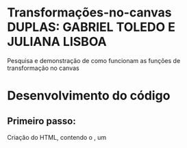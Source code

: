 # Transformações-no-canvas DUPLAS: GABRIEL TOLEDO E JULIANA LISBOA

Pesquisa e demonstração de como funcionam as funções de transformação no canvas

<h1>Desenvolvimento do código</h1>

<h2>Primeiro passo:</h2>
Criação do HTML, contendo o <head>, um <title>, o <style> e o <body>. 
Dentro do style tem a mudança de cor de fundo, definimos a margin (espaçamento externo) e no Body chamamos o id do canvas denominado por "gameCanvas".
No script contém o link do código em Javascript.
<br>
  
<img src="img/doctype.png">

</br>

<h2>Segundo passo:</h2>

Agora no código script, começamos definindo as variáveis. Dentre elas estão a bola, a raquete, os tijolos, os pontos e a vida do jogador.
Como mostra a imagem abaixo:
<img src="img/variaveis.png">

<h2>Terceiro passo:</h2>
Definir os eventos de controle no teclado, ou seja, definir que ao clicar por exemplo a seta para cima ele aumenta o tamanho da bola.
- seta para direita:  +10px
- seta para esquerda: -10px
- seta para cima: +0.1(aumenta a escala da bola)
- seta para baixo: -0.1 (diminui)
<img src="img/setas.png">

<h2>Quarto passo:</h2>
Funções para desenhar a bola e a raquete. Na bola foi usado as funções translate, rotate, scale e Clipping Path. Além de nos dois desenhos tem a mudança de cor e tamanho.
<img src="img/bolaraquete.png">

<h2>Quinto passo:</h2>
Para definir a colisão, queremos criar uma função de detecção de colisão que percorrerá todos os tijolos e comparará a posição de cada tijolo com as coordenadas da bola à medida que cada quadro é desenhado. Para melhor legibilidade do código definiremos a bvariável para armazenar o objeto tijolo em cada loop de detecção de colisão:
<img src="img/colisao.png">
Se o centro da bola estiver dentro das coordenadas de um dos nossos tijolos, mudaremos a direção da bola. 
<img src="img/tijolo.png">
Agora precisamos envolver a status propriedade brick na collisionDetection()função: se o brick estiver ativo (seu status é 1) verificaremos se a colisão acontece; se ocorrer uma colisão, definiremos o status do tijolo fornecido 0para que ele não seja pintado na tela. 
Mensagem vencedor: A document.location.reload()função recarrega a página e inicia o jogo novamente assim que o botão de alerta é clicado.

<h2>Sexto passo:</h2>
Contando a pontuação: Desenha-se um texto. A definição da fonte é exatamente igual à do CSS – você pode definir o tamanho e o tipo da fonte no font()método. Em seguida, use fillStyle()para definir a cor da fonte e fillText()definir o texto real que será colocado na tela e onde será colocado. 

Para atribuir uma pontuação cada vez que um tijolo é atingido, adicione uma linha à collisionDetection()função para aumentar o valor da variável pontuação cada vez que uma colisão for detectada. Chamar drawScore()a partir da draw()função mantém a pontuação atualizada a cada novo quadro.

Dando vidas:Desenhar o contador de vidas é quase igual a desenhar o contador de pontuação.
<img src="img/vidaepontos.png">

Em vez de encerrar o jogo imediatamente, diminuiremos o número de vidas até que elas não estejam mais disponíveis. Também podemos redefinir as posições da bola e da raquete quando o jogador começar sua próxima vida.Com isso, podemos adicionar uma lógica um pouco mais complexa, conforme mostrado abaixo:
<img src="img/updates.png">
<br>
Agora, quando a bola atinge a borda inferior da tela, subtraímos uma vida da livesvariável. Se não houver mais vidas, o jogo está perdido; se ainda restarem algumas vidas, a posição da bola e da raquete são redefinidas, junto com o movimento da bola.

<h2> Finalizando: </h2>
<img src="img/atualiza.png">
Para finalizar, fazemos a atualização de bola, para onde ela deve voltar, chamamos as funções para serem executadas e usamos o  updateGameArea(); para dar inicio ao jogo.


Utilizando esses conceitos, fizemos um jogo de "ping pong" inspirado em um jogo conhecido pelo nome "breakout", sendo o objetivo do jogo usar a raquete para rebater a bolinha e a bolinha quebrar os tijolos, caso a bolinha passe para baixo da raquete o jogador perde 1 vida, tendo um total de 2 vidas.


